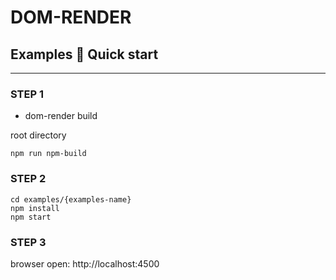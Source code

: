 DOM-RENDER
===
## Examples 🚀 Quick start

--- 

### STEP 1
* dom-render build

root directory
```shell
npm run npm-build
```


### STEP 2
```shell
cd examples/{examples-name}
npm install
npm start
```

### STEP 3
browser open: http://localhost:4500
